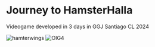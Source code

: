 # Journey to HamsterHalla
Videogame developed in 3 days in GGJ Santiago CL 2024
 
![hamterwings](https://github.com/SeniorZas/Journey-to-HamsterHalla/assets/68563714/0546fc7f-4d51-4cf6-b89b-845bfa346138)
![OIG4](https://github.com/SeniorZas/Journey-to-HamsterHalla/assets/68563714/12c05b40-c06a-461f-9774-b11195f979c4)
